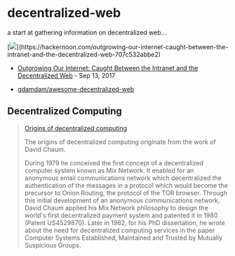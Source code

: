 # decentralized-web

a start at gathering information on decentralized web... 

[![](https://cdn-images-1.medium.com/max/800/0*QDJ26V1pEdCBssOI.)](https://hackernoon.com/outgrowing-our-internet-caught-between-the-intranet-and-the-decentralized-web-707c532abbe2)
* [Outgrowing Our Internet: Caught Between the Intranet and the Decentralized Web](https://hackernoon.com/outgrowing-our-internet-caught-between-the-intranet-and-the-decentralized-web-707c532abbe2) - Sep 13, 2017

* [gdamdam/awesome-decentralized-web](https://github.com/gdamdam/awesome-decentralized-web)

## Decentralized Computing

>[Origins of decentralized computing](https://en.wikipedia.org/wiki/Decentralized_computing#Origins_of_decentralized_computing)
>
>The origins of decentralized computing originate from the work of David Chaum.
>
>During 1979 he conceived the first concept of a decentralized computer system known as Mix Network. It enabled for an anonymous email communications network which decentralized the authentication of the messages in a protocol which would become the precursor to Onion Routing, the protocol of the TOR browser. Through this initial development of an anonymous communications network, David Chaum applied his Mix Network philosophy to design the world's first decentralized payment system and patented it in 1980 (Patent US4529870). Later in 1982, for his PhD dissertation, he wrote about the need for decentralized computing services in the paper Computer Systems Established, Maintained and Trusted by Mutually Suspicious Groups. 


